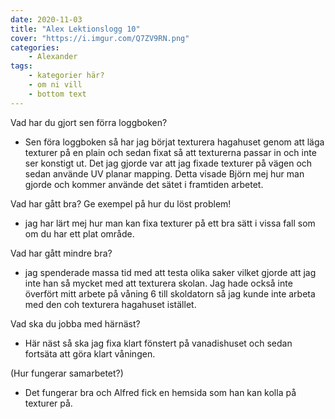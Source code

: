 ```yaml
---
date: 2020-11-03
title: "Alex Lektionslogg 10"
cover: "https://i.imgur.com/Q7ZV9RN.png"
categories: 
    - Alexander
tags:
    - kategorier här?
    - om ni vill
    - bottom text
---
```



Vad har du gjort sen förra loggboken?
- Sen föra loggboken så har jag börjat texturera hagahuset genom att läga texturer på en plain och sedan fixat så att texturerna passar in och inte ser konstigt ut.
Det jag gjorde var att jag fixade texturer på vägen och sedan använde UV planar mapping. Detta visade Björn mej hur man gjorde och kommer använde det sätet i framtiden arbetet.

Vad har gått bra? Ge exempel på hur du löst problem!
- jag har lärt mej hur man kan fixa texturer på ett bra sätt i vissa fall som om du har ett plat område.

Vad har gått mindre bra? 
- jag spenderade massa tid med att testa olika saker vilket gjorde att jag inte han så mycket med att texturera skolan.
Jag hade också inte överfört mitt arbete på våning 6 till skoldatorn så jag kunde inte arbeta med den coh texturera hagahuset istället. 

Vad ska du jobba med härnäst?
- Här näst så ska jag fixa klart fönstert på vanadishuset och sedan fortsäta att göra klart våningen. 

(Hur fungerar samarbetet?)
- Det fungerar bra och Alfred fick en hemsida som han kan kolla på texturer på. 
